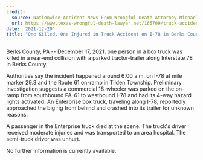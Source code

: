 ```yaml
---
credit:
  source: Nationwide Accident News From Wrongful Death Attorney Michael Grossman
  url: https://www.texas-wrongful-death-lawyer.net/165709/truck-accident-i78-route-61-berks-county-pa.htm
date: '2021-12-20'
title: "One Killed, One Injured in Truck Accident on I-78 in Berks County, PA"
---
```

Berks County, PA -- December 17, 2021, one person in a box truck was killed in a rear-end collision with a parked tractor-trailer along Interstate 78 in Berks County.

Authorities say the incident happened around 6:00 a.m. on I-78 at mile marker 29.3 and the Route 61 on-ramp in Tilden Township. Preliminary investigation suggests a commercial 18-wheeler was parked on the on-ramp from southbound PA-61 to westbound I-78 and had its 4-way hazard lights activated. An Enterprise box truck, traveling along I-78, reportedly approached the big rig from behind and crashed into its trailer for unknown reasons.

A passenger in the Enterprise truck died at the scene. The truck's driver received moderate injuries and was transported to an area hospital. The semi-truck driver was unhurt.

No further information is currently available.
